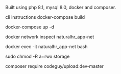 Built using php 8.1, mysql 8.0, docker and composer.

cli instructions
docker-compose build  

docker-compose up -d

docker network inspect naturalhr_app-net

docker exec -it naturalhr_app-net bash

sudo chmod -R a+rwx storage

composer require codeguy/upload:dev-master 
